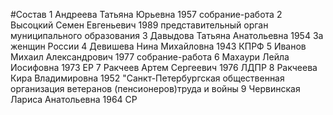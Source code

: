 #Состав
1 Андреева Татьяна Юрьевна 1957 собрание-работа
2 Высоцкий Семен Евгеньевич 1989 представительный орган муниципального образования
3 Давыдова Татьяна Анатольевна 1954 За женщин России
4 Девишева Нина Михайловна 1943 КПРФ
5 Иванов Михаил Александрович 1977 собрание-работа
6 Махаури Лейла Иосифовна 1973 ЕР
7 Ракчеев Артем Сергеевич 1976 ЛДПР
8 Ракчеева Кира Владимировна 1952 \"Санкт-Петербургская общественная организация ветеранов (пенсионеров)труда и войны
9 Червинская Лариса Анатольевна 1964 СР
